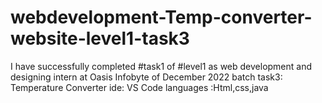 # webdevelopment-Temp-converter-website-level1-task3
 I have successfully completed #task1 of #level1 as web development and designing intern at Oasis Infobyte of December 2022 batch  task3: Temperature Converter  ide: VS Code  languages :Html,css,java
